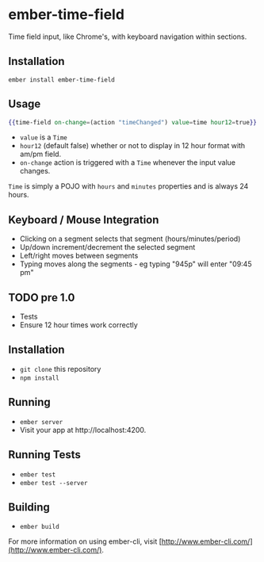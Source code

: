 # ember-time-field

Time field input, like Chrome's, with keyboard navigation within sections.

## Installation

```
ember install ember-time-field
```

## Usage

```handlebars
{{time-field on-change=(action "timeChanged") value=time hour12=true}}
```

* `value` is a `Time`
* `hour12` (default false) whether or not to display in 12 hour format with am/pm field.
* `on-change` action is triggered with a `Time` whenever the input value changes.

`Time` is simply a POJO with `hours` and `minutes` properties and is always 24 hours.

## Keyboard / Mouse Integration

* Clicking on a segment selects that segment (hours/minutes/period)
* Up/down increment/decrement the selected segment
* Left/right moves between segments
* Typing moves along the segments - eg typing "945p" will enter "09:45 pm"

## TODO pre 1.0

* Tests
* Ensure 12 hour times work correctly

## Installation

* `git clone` this repository
* `npm install`

## Running

* `ember server`
* Visit your app at http://localhost:4200.

## Running Tests

* `ember test`
* `ember test --server`

## Building

* `ember build`

For more information on using ember-cli, visit [http://www.ember-cli.com/](http://www.ember-cli.com/).
